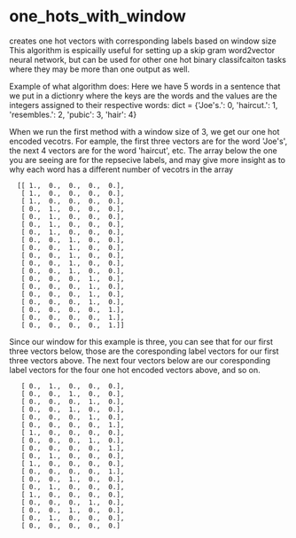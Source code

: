 # one_hots_with_window
creates one hot vectors with corresponding labels based on window size
This algorithm is espicailly useful for setting up a skip gram word2vector neural network, but can be used for other one hot binary classifcaiton tasks where they may be more than one output as well. 

Example of what algorithm does:
Here we have 5 words in a sentence that we put in a dictionry where the keys are the words and the values are the integers assigned to their respective words:
dict = {'Joe's.': 0, 'haircut.': 1, 'resembles.': 2, 'pubic': 3, 'hair': 4}

When we run the first method with a window size of 3, we get our one hot encoded vecotrs. For eample, the first three vectors are for the word 'Joe's', the next 4 vectors are for the word 'haircut', etc. The array below the one you are seeing are for the repsecive labels, and may give more insight as to why each word has a different number of vecotrs in the array

      [[ 1.,  0.,  0.,  0.,  0.],
       [ 1.,  0.,  0.,  0.,  0.],
       [ 1.,  0.,  0.,  0.,  0.],
       [ 0.,  1.,  0.,  0.,  0.],
       [ 0.,  1.,  0.,  0.,  0.],
       [ 0.,  1.,  0.,  0.,  0.],
       [ 0.,  1.,  0.,  0.,  0.],
       [ 0.,  0.,  1.,  0.,  0.],
       [ 0.,  0.,  1.,  0.,  0.],
       [ 0.,  0.,  1.,  0.,  0.],
       [ 0.,  0.,  1.,  0.,  0.],
       [ 0.,  0.,  1.,  0.,  0.],
       [ 0.,  0.,  0.,  1.,  0.],
       [ 0.,  0.,  0.,  1.,  0.],
       [ 0.,  0.,  0.,  1.,  0.],
       [ 0.,  0.,  0.,  1.,  0.],
       [ 0.,  0.,  0.,  0.,  1.],
       [ 0.,  0.,  0.,  0.,  1.],
       [ 0.,  0.,  0.,  0.,  1.]]
       
Since our window for this example is three, you can see that for our first three vectors below, those are the coresponding label vectors for our first three vectors above. The next four vectors below are our coresponding label vectors for the four one hot encoded vectors above, and so on.  
       
       [ 0.,  1.,  0.,  0.,  0.],
       [ 0.,  0.,  1.,  0.,  0.],
       [ 0.,  0.,  0.,  1.,  0.],
       [ 0.,  0.,  1.,  0.,  0.],
       [ 0.,  0.,  0.,  1.,  0.],
       [ 0.,  0.,  0.,  0.,  1.],
       [ 1.,  0.,  0.,  0.,  0.],
       [ 0.,  0.,  0.,  1.,  0.],
       [ 0.,  0.,  0.,  0.,  1.],
       [ 0.,  1.,  0.,  0.,  0.],
       [ 1.,  0.,  0.,  0.,  0.],
       [ 0.,  0.,  0.,  0.,  1.],
       [ 0.,  0.,  1.,  0.,  0.],
       [ 0.,  1.,  0.,  0.,  0.],
       [ 1.,  0.,  0.,  0.,  0.],
       [ 0.,  0.,  0.,  1.,  0.],
       [ 0.,  0.,  1.,  0.,  0.],
       [ 0.,  1.,  0.,  0.,  0.],
       [ 0.,  0.,  0.,  0.,  0.]
